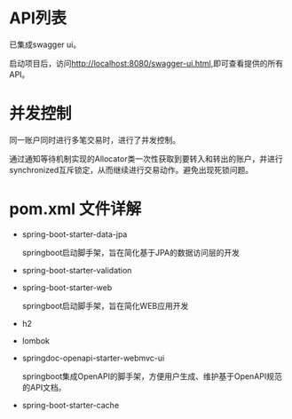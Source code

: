 # API列表

已集成swagger ui。

启动项目后，访问<http://localhost:8080/swagger-ui.html>,即可查看提供的所有API。

# 并发控制

同一账户同时进行多笔交易时，进行了并发控制。

通过通知等待机制实现的Allocator类一次性获取到要转入和转出的账户，并进行synchronized互斥锁定，从而继续进行交易动作。避免出现死锁问题。

# pom.xml 文件详解
- spring-boot-starter-data-jpa

  springboot启动脚手架，旨在简化基于JPA的数据访问层的开发
- spring-boot-starter-validation
- spring-boot-starter-web

  springboot启动脚手架，旨在简化WEB应用开发
- h2
- lombok
- springdoc-openapi-starter-webmvc-ui

  springboot集成OpenAPI的脚手架，方便用户生成、维护基于OpenAPI规范的API文档。
- spring-boot-starter-cache
